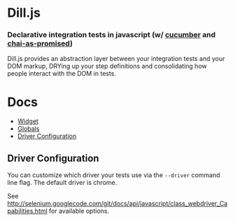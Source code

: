 # Dill.js
### Declarative integration tests in javascript (w/ [cucumber](https://github.com/cucumber/cucumber-js) and [chai-as-promised](https://github.com/domenic/chai-as-promised/))
Dill.js provides an abstraction layer between your integration tests and your DOM markup, DRYing up your step definitions and consolidating how people interact with the DOM in tests.


# Docs
* [Widget](docs/widget.md)
* [Globals](docs/globals.md)
* [Driver Configuration](#driver-configuration)


## Driver Configuration
You can customize which driver your tests use via the `--driver` command line flag. The default driver is chrome.

See http://selenium.googlecode.com/git/docs/api/javascript/class_webdriver_Capabilities.html for available options.
